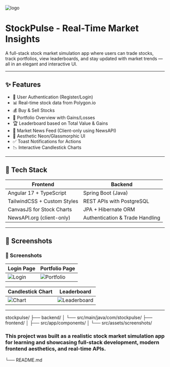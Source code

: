 ![logo](https://github.com/user-attachments/assets/5af1f30f-b8b3-4834-8abb-6d10632d914d)

# StockPulse - Real-Time Market Insights

A full-stack stock market simulation app where users can trade stocks, track portfolios, view leaderboards, and stay updated with market trends — all in an elegant and interactive UI.

---

## ✨ Features

- 🔐 User Authentication (Register/Login)
- 📊 Real-time stock data from Polygon.io
- 💰 Buy & Sell Stocks
- 🧾 Portfolio Overview with Gains/Losses
- 🏆 Leaderboard based on Total Value & Gains
- 📰 Market News Feed (Client-only using NewsAPI)
- 🌙 Aesthetic Neon/Glassmorphic UI
- ✅ Toast Notifications for Actions
- 📉 Interactive Candlestick Charts

---

## 🚀 Tech Stack

| Frontend                      | Backend                           |
|------------------------------|------------------------------------|
| Angular 17 + TypeScript      | Spring Boot (Java)                |
| TailwindCSS + Custom Styles  | REST APIs with PostgreSQL         |
| CanvasJS for Stock Charts    | JPA + Hibernate ORM               |
| NewsAPI.org (client-only)    | Authentication & Trade Handling  |

---

## 📸 Screenshots

### 📸 Screenshots

| Login Page | Portfolio Page |
|------------|----------------|
| ![Login](https://github.com/user-attachments/assets/990519f9-d69a-4906-a8e2-78adffedb35e) | ![Portfolio](https://github.com/user-attachments/assets/950dbd93-589a-4078-96dd-b3131a372888) |

| Candlestick Chart | Leaderboard |
|-------------------|-------------|
| ![Chart](https://github.com/user-attachments/assets/b1d571ba-8519-4981-9a42-7ab130162281) | ![Leaderboard](https://github.com/user-attachments/assets/b318f757-29a5-4f84-ad14-b97d8d06715c) |


---


stockpulse/
├── backend/
│   └── src/main/java/com/stockpulse/
├── frontend/
│   ├── src/app/components/
│   └── src/assets/screenshots/

### This project was built as a realistic stock market simulation app for learning and showcasing full-stack development, modern frontend aesthetics, and real-time APIs.
└── README.md
